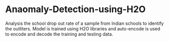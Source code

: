 # Anaomaly-Detection-using-H2O
Analysis the school drop out rate of a sample from Indian schools to identify the outliters. Model is trained using H2O libraries and auto-encode is used to encode and decode the training and testing data.
